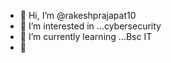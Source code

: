 - 👋 Hi, I’m @rakeshprajapat10
- 👀 I’m interested in ...cybersecurity
- 🌱 I’m currently learning ...Bsc IT
- 💞️

<!---
rakeshprajapat10/rakeshprajapat10 is a ✨ special ✨ repository because its `README.md` (this file) appears on your GitHub profile.
You can click the Preview link to take a look at your changes.
--->
